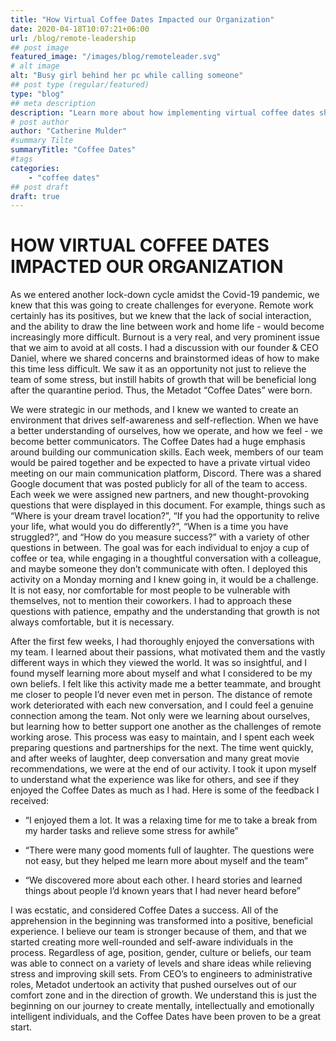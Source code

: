 ```yaml
---
title: "How Virtual Coffee Dates Impacted our Organization"
date: 2020-04-18T10:07:21+06:00
url: /blog/remote-leadership
## post image
featured_image: "/images/blog/remoteleader.svg"
# alt image
alt: "Busy girl behind her pc while calling someone"
## post type (regular/featured)
type: "blog"
## meta description
description: "Learn more about how implementing virtual coffee dates shaped our team"
# post author
author: "Catherine Mulder"
#summary Tilte
summaryTitle: "Coffee Dates"
#tags
categories:
    - "coffee dates"
## post draft
draft: true
---
```


# HOW VIRTUAL COFFEE DATES IMPACTED OUR ORGANIZATION

As we entered another lock-down cycle amidst the Covid-19 pandemic, we knew that 
this was going to create challenges for everyone. Remote work certainly has its 
positives, but we knew that the lack of social interaction, and the ability to draw
the line between work and home life - would become increasingly more difficult. 
Burnout is a very real, and very prominent issue that we aim to avoid at all costs. 
I had a discussion with our founder & CEO Daniel, where we shared concerns and brainstormed 
ideas of how to make this time less difficult. We saw it as an opportunity not just to relieve
the team of some stress, but instill habits of growth that will be beneficial long after the 
quarantine period. Thus, the Metadot “Coffee Dates” were born.

We were strategic in our methods, and I knew we wanted to create an environment that drives self-awareness and self-reflection. When we have a better understanding of ourselves, how we operate, and how we feel - we become better communicators. The Coffee Dates had a huge emphasis around building our communication skills. Each week, members of our team would be paired together and be expected to have a private virtual video meeting on our main communication platform, Discord. There was a shared Google document that was posted publicly for all of the team to access. Each week we were assigned new partners, and new thought-provoking questions that were displayed in this document. For example, things such as “Where is your dream travel location?”, “If you had the opportunity to relive your life, what would you do differently?”,  “When is a time you have struggled?”, and “How do you measure success?” with a variety of other questions in between. The goal was for each individual to enjoy a cup of coffee or tea, while engaging in a thoughtful conversation with a colleague, and maybe someone they don’t communicate with often. I deployed this activity on a Monday morning and I knew going in, it would be a challenge. It is not easy, nor comfortable for most people to be vulnerable with themselves, not to mention their coworkers. I had to approach these questions with patience, empathy and the understanding that growth is not always comfortable, but it is necessary. 

After the first few weeks, I had thoroughly enjoyed the conversations with my team. I learned about their passions, what motivated them and the vastly different ways in which they viewed the world. It was so insightful, and I found myself learning more about myself and what I considered to be my own beliefs. I felt like this activity made me a better teammate, and brought me closer to people I’d never even met in person. The distance of remote work deteriorated with each new conversation, and I could feel a genuine connection among the team. Not only were we learning about ourselves, but learning how to better support one another as the challenges of remote working arose. This process was easy to maintain, and I spent each week preparing questions and partnerships for the next. The time went quickly, and after weeks of laughter, deep conversation and many great movie recommendations, we were at the end of our activity. 
I took it upon myself to understand what the experience was like for others, and see if they enjoyed the Coffee Dates as much as I had. Here is some of the feedback I received:
- “I enjoyed them a lot. It was a relaxing time for me to take a break from my harder tasks and relieve some stress for awhile”

- “There were many good moments full of laughter. The questions were not easy, but they helped me learn more about myself and the team”

- “We discovered more about each other. I heard stories and learned things about people I’d known years that I had never heard before”

I was ecstatic, and considered Coffee Dates a success. All of the apprehension in the beginning was transformed into a positive, beneficial experience. I believe our team is stronger because of them, and that we started creating more well-rounded and self-aware individuals in the process. Regardless of age, position, gender, culture or beliefs, our team was able to connect on a variety of levels and share ideas while relieving stress and improving skill sets. From CEO’s to engineers to administrative roles, Metadot undertook an activity that pushed ourselves out of our comfort zone and in the direction of growth. We understand this is just the beginning on our journey to create mentally, intellectually and emotionally intelligent individuals, and the Coffee Dates have been proven to be a great start. 


